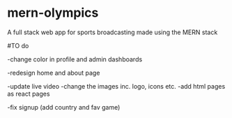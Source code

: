 # mern-olympics

A full stack web app for sports broadcasting made using the MERN stack

#TO do

-change color in profile and admin dashboards

-redesign home and about page

-update live video
-change the images inc. logo, icons etc.
-add html pages as react pages

-fix signup (add country and fav game)
